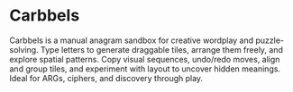 # Carbbels
Carbbels is a manual anagram sandbox for creative wordplay and puzzle-solving. Type letters to generate draggable tiles, arrange them freely, and explore spatial patterns. Copy visual sequences, undo/redo moves, align and group tiles, and experiment with layout to uncover hidden meanings. Ideal for ARGs, ciphers, and discovery through play.
